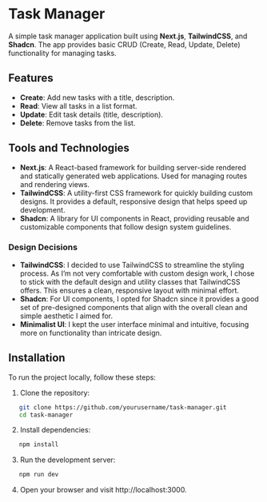# Task Manager

A simple task manager application built using **Next.js**, **TailwindCSS**, and **Shadcn**. The app provides basic CRUD (Create, Read, Update, Delete) functionality for managing tasks.

## Features

- **Create**: Add new tasks with a title, description.
- **Read**: View all tasks in a list format.
- **Update**: Edit task details (title, description).
- **Delete**: Remove tasks from the list.

## Tools and Technologies

- **Next.js**: A React-based framework for building server-side rendered and statically generated web applications. Used for managing routes and rendering views.
- **TailwindCSS**: A utility-first CSS framework for quickly building custom designs. It provides a default, responsive design that helps speed up development.
- **Shadcn**: A library for UI components in React, providing reusable and customizable components that follow design system guidelines.

### Design Decisions

- **TailwindCSS**: I decided to use TailwindCSS to streamline the styling process. As I’m not very comfortable with custom design work, I chose to stick with the default design and utility classes that TailwindCSS offers. This ensures a clean, responsive layout with minimal effort.
- **Shadcn**: For UI components, I opted for Shadcn since it provides a good set of pre-designed components that align with the overall clean and simple aesthetic I aimed for.
- **Minimalist UI**: I kept the user interface minimal and intuitive, focusing more on functionality than intricate design.

## Installation

To run the project locally, follow these steps:

1. Clone the repository:
```bash
   git clone https://github.com/yourusername/task-manager.git
   cd task-manager

```
2. Install dependencies:

```bash
   npm install
```
3. Run the development server:

```bash
   npm run dev
```
4. Open your browser and visit http://localhost:3000.
